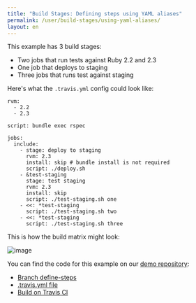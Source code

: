 ```yaml
---
title: "Build Stages: Defining steps using YAML aliases"
permalink: /user/build-stages/using-yaml-aliases/
layout: en
---
```


This example has 3 build stages:

* Two jobs that run tests against Ruby 2.2 and 2.3
* One job that deploys to staging
* Three jobs that runs test against staging

Here's what the `.travis.yml` config could look like:

```
rvm:
  - 2.2
  - 2.3

script: bundle exec rspec

jobs:
  include:
    - stage: deploy to staging
      rvm: 2.3
      install: skip # bundle install is not required
      script: ./deploy.sh
    - &test-staging
      stage: test staging
      rvm: 2.3
      install: skip
      script: ./test-staging.sh one
    - <<: *test-staging
      script: ./test-staging.sh two
    - <<: *test-staging
      script: ./test-staging.sh three
```

This is how the build matrix might look:

![image](https://cloud.githubusercontent.com/assets/2208/25947019/f68d7c9c-364d-11e7-80c2-e4c549910dbc.png)

You can find the code for this example on our [demo repository](https://github.com/travis-ci/build-stages-demo):

* [Branch define-steps](https://github.com/travis-ci/build-stages-demo/tree/using-yaml-aliases/)
* [.travis.yml file](https://github.com/travis-ci/build-stages-demo/blob/using-yaml-aliases/.travis.yml)
* [Build on Travis CI](https://travis-ci.org/travis-ci/build-stages-demo/builds/231120401)
